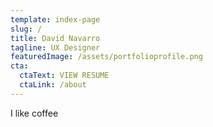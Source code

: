 ```yaml
---
template: index-page
slug: /
title: David Navarro
tagline: UX Designer
featuredImage: /assets/portfolioprofile.png
cta:
  ctaText: VIEW RESUME
  ctaLink: /about
---
```

I like coffee